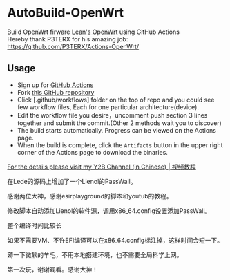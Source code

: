# AutoBuild-OpenWrt

Build OpenWrt firware [Lean's OpenWrt](https://github.com/coolsnowwolf/lede) using GitHub Actions  
Hereby thank P3TERX for his amazing job: https://github.com/P3TERX/Actions-OpenWrt/

## Usage

- Sign up for [GitHub Actions](https://github.com/features/actions/signup)
- Fork [this GitHub repository](https://github.com/esirplayground/AutoBuild-OpenWrt)
- Click [.github/workflows] folder on the top of repo and you could see few workflow files, Each for one particular architecture(device).
- Edit the workflow file you desire，uncomment push section 3 lines together and submit the commit.(Other 2 methods wait you to discover)
- The build starts automatically. Progress can be viewed on the Actions page.
- When the build is complete, click the `Artifacts` button in the upper right corner of the Actions page to download the binaries.

[For the details please visit my Y2B Channel (in Chinese) | 视频教程](https://www.youtube.com/c/esirplayground)


在Lede的源码上增加了一个Lienol的PassWall。

感谢两位大神，感谢esirplayground的脚本和youtub的教程。

修改脚本自动添加Lienol的软件源，调用x86_64.config设置添加PassWall。

整个编译时间比较长

如果不需要VM、不许EFI编译可以在x86_64.config标注掉，这样时间会短一下。

薅一下微软的羊毛，不用本地搭建环境，也不需要全局科学上网。

第一次玩，谢谢观看。感谢大神！
